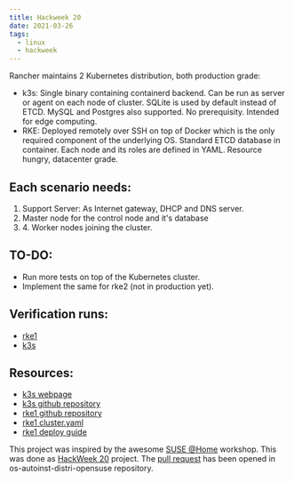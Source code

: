 ```yaml
---
title: Hackweek 20
date: 2021-03-26
tags:
  - linux
  - hackweek
---
```


Rancher maintains 2 Kubernetes distribution, both production grade:

 * k3s: Single binary containing containerd backend. Can be run as
   server or agent on each node of cluster. SQLite is used by default
   instead of ETCD. MySQL and Postgres also supported.
   No prerequisity. Intended for edge computing.
 * RKE: Deployed remotely over SSH on top of Docker which is the only
   required component of the underlying OS. Standard ETCD database
   in container. Each node and its roles are defined in YAML.
   Resource hungry, datacenter grade.

<!--more-->

## Each scenario needs:
 1) Support Server: As Internet gateway, DHCP and DNS server.
 2) Master node for the control node and it's database
 3) ‎4. Worker nodes joining the cluster.

## TO-DO:
 * Run more tests on top of the Kubernetes cluster.
 * Implement the same for rke2 (not in production yet).

## Verification runs:
 * [rke1](http://pdostal-server.suse.cz/tests/11596)
 * [k3s](http://pdostal-server.suse.cz/tests/11592)

## Resources:
 * [k3s webpage](https://k3s.io/)
 * [k3s github repository](https://github.com/k3s-io/k3s)
 * [rke1 github repository](https://github.com/rancher/rke)
 * [rke1 cluster.yaml](https://rancher.com/docs/rke/latest/en/example-yamls/#minimal-cluster-yml-example)
 * [rke1 deploy guide](https://rancher.com/docs/rke/latest/en/installation/#prepare-the-nodes-for-the-kubernetes-cluster)

This project was inspired by the awesome [SUSE @Home](https://github.com/SUSE/suse-at-home) workshop.
This was done as [HackWeek 20](https://hackweek.suse.com/20/projects/create-openqa-multimachine-tests-for-deploying-kubernetes-on-tumbleweed-using-both-k3s-and-rke1) project.
The [pull request](https://github.com/os-autoinst/os-autoinst-distri-opensuse/pull/12200) has been opened in os-autoinst-distri-opensuse repository.
